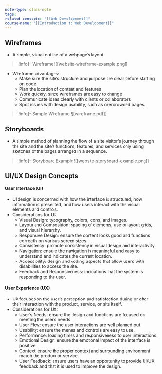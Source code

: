 ```yaml
---
note-type: class-note
tags:
related-concepts: "[[Web Development]]"
course-name: "[[Introduction to Web Development]]"
---
```

## Wireframes
- A simple, visual outline of a webpage’s layout.
>[!info]- Wireframe
>![[website-wireframe-example.png]]
- Wireframe advantages:
	- Make sure the site’s structure and purpose are clear before starting on code
	- Plan the location of content and features
	- Work quickly, since wireframes are easy to change
	- Communicate ideas clearly with clients or collaborators
	- Spot issues with design usability, such as overcrowded pages.
> [!info]- Sample Wireframe
>![[wireframe.pdf]]

## Storyboards
- A simple method of planning the flow of a site visitor’s journey through the site and the site’s functions, features, and services only using sketches of the pages arranged in a sequence.
>[!info]- Storyboard Example
>![[website-storyboard-example.png]]

## UI/UX Design Concepts
#### User Interface (UI)
- UI design is concerned with how the interface is structured, how information is presented, and how users interact with the visual elements and controls.
- Considerations for UI:
	- Visual Design: typography, colors, icons, and images.
	- Layout and Composition: spacing of elements, use of layout grids, and visual hierarchy.
	- Responsive Design: ensure the content looks good and functions correctly on various screen sizes.
	- Consistency: promote consistency in visual design and interactivity.
	- Navigation: ensure the navigation is meaningful and easy to understand and indicates the current location.
	- Accessibility: design and coding aspects that allow users with disabilities to access the site.
	- Feedback and Responsiveness: indications that the system is responding to the user.
#### User Experience (UX)
- UX focuses on the user’s perception and satisfaction during or after their interaction with the product, service, or site itself.
- Considerations for UX:
	- User’s Needs: ensure the design and functions are focused on meeting the user’s needs.
	- User Flow: ensure the user interactions are well planned out.
	- Usability: ensure the menus and controls are easy to use.
	- Performance: loading times and responsiveness to user interactions.
	- Emotional Design: ensure the emotional impact of the interface is positive.
	- Context: ensure the proper context and surrounding environment match the product or service.
	- User Feedback: ensure users have an opportunity to provide UI/UX feedback and that it is used to improve the design.
